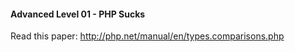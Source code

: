 #### Advanced Level 01 - PHP Sucks

Read this paper: <http://php.net/manual/en/types.comparisons.php>
